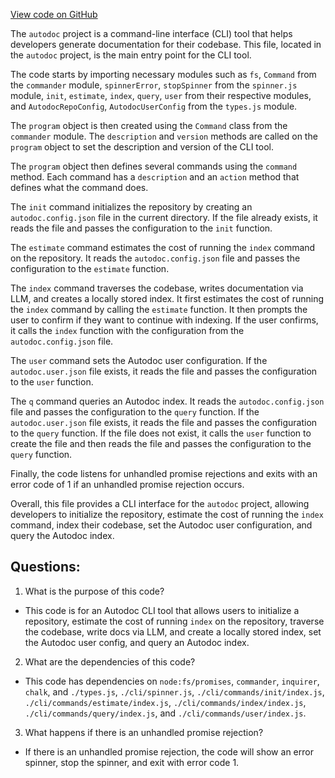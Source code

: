 [View code on GitHub](https://github.com/context-labs/autodoc/blob/master/src/index.ts)

The `autodoc` project is a command-line interface (CLI) tool that helps developers generate documentation for their codebase. This file, located in the `autodoc` project, is the main entry point for the CLI tool. 

The code starts by importing necessary modules such as `fs`, `Command` from the `commander` module, `spinnerError`, `stopSpinner` from the `spinner.js` module, `init`, `estimate`, `index`, `query`, `user` from their respective modules, and `AutodocRepoConfig`, `AutodocUserConfig` from the `types.js` module. 

The `program` object is then created using the `Command` class from the `commander` module. The `description` and `version` methods are called on the `program` object to set the description and version of the CLI tool.

The `program` object then defines several commands using the `command` method. Each command has a `description` and an `action` method that defines what the command does. 

The `init` command initializes the repository by creating an `autodoc.config.json` file in the current directory. If the file already exists, it reads the file and passes the configuration to the `init` function. 

The `estimate` command estimates the cost of running the `index` command on the repository. It reads the `autodoc.config.json` file and passes the configuration to the `estimate` function.

The `index` command traverses the codebase, writes documentation via LLM, and creates a locally stored index. It first estimates the cost of running the `index` command by calling the `estimate` function. It then prompts the user to confirm if they want to continue with indexing. If the user confirms, it calls the `index` function with the configuration from the `autodoc.config.json` file.

The `user` command sets the Autodoc user configuration. If the `autodoc.user.json` file exists, it reads the file and passes the configuration to the `user` function. 

The `q` command queries an Autodoc index. It reads the `autodoc.config.json` file and passes the configuration to the `query` function. If the `autodoc.user.json` file exists, it reads the file and passes the configuration to the `query` function. If the file does not exist, it calls the `user` function to create the file and then reads the file and passes the configuration to the `query` function.

Finally, the code listens for unhandled promise rejections and exits with an error code of 1 if an unhandled promise rejection occurs.

Overall, this file provides a CLI interface for the `autodoc` project, allowing developers to initialize the repository, estimate the cost of running the `index` command, index their codebase, set the Autodoc user configuration, and query the Autodoc index.
## Questions: 
 1. What is the purpose of this code?
- This code is for an Autodoc CLI tool that allows users to initialize a repository, estimate the cost of running `index` on the repository, traverse the codebase, write docs via LLM, and create a locally stored index, set the Autodoc user config, and query an Autodoc index.

2. What are the dependencies of this code?
- This code has dependencies on `node:fs/promises`, `commander`, `inquirer`, `chalk`, and `./types.js`, `./cli/spinner.js`, `./cli/commands/init/index.js`, `./cli/commands/estimate/index.js`, `./cli/commands/index/index.js`, `./cli/commands/query/index.js`, and `./cli/commands/user/index.js`.

3. What happens if there is an unhandled promise rejection?
- If there is an unhandled promise rejection, the code will show an error spinner, stop the spinner, and exit with error code 1.